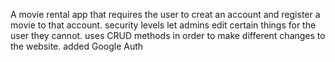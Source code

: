 A movie rental app that requires the user to creat an account and register a movie to that account. security levels let admins edit certain things for the user they cannot. uses CRUD methods in order to make different changes to the website. added Google Auth
